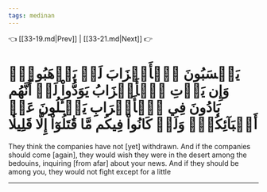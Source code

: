 ```yaml
---
tags: medinan
---
```


👈 [[33-19.md|Prev]] | [[33-21.md|Next]] 👉

# يَحۡسَبُونَ ٱلۡأَحۡزَابَ لَمۡ يَذۡهَبُواْۖ وَإِن يَأۡتِ ٱلۡأَحۡزَابُ يَوَدُّواْ لَوۡ أَنَّهُم بَادُونَ فِي ٱلۡأَعۡرَابِ يَسۡـَٔلُونَ عَنۡ أَنۢبَآئِكُمۡۖ وَلَوۡ كَانُواْ فِيكُم مَّا قَٰتَلُوٓاْ إِلَّا قَلِيلٗا

They think the companies have not [yet] withdrawn. And if the companies should come [again], they would wish they were in the desert among the bedouins, inquiring [from afar] about your news. And if they should be among you, they would not fight except for a little

---

